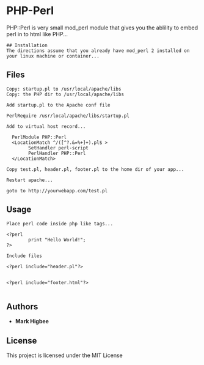 # PHP-Perl

PHP::Perl is very small mod_perl module that gives you the ablility to embed perl in to html like PHP... 

```
## Installation
The directions assume that you already have mod_perl 2 installed on your linux machine or container... 

```
## Files

```
Copy: startup.pl to /usr/local/apache/libs
Copy: the PHP dir to /usr/local/apache/libs

Add startup.pl to the Apache conf file

PerlRequire /usr/local/apache/libs/startup.pl

Add to virtual host record...

  PerlModule PHP::Perl
  <LocationMatch ^/([^?.&=%+]+).pl$ >
        SetHandler perl-script
        PerlHandler PHP::Perl
  </LocationMatch>

Copy test.pl, header.pl, footer.pl to the home dir of your app...

Restart apache...

goto to http://yourwebapp.com/test.pl

```
## Usage

```
Place perl code inside php like tags...

<?perl 
		print "Hello World!";
?>

Include files

<?perl include="header.pl"?>


<?perl include="footer.html"?>


```

## Authors

* **Mark Higbee**  


## License

This project is licensed under the MIT License
